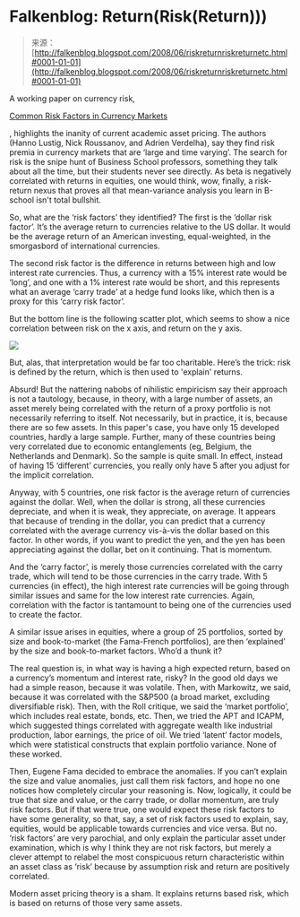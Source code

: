 <!--yml
category: 未分类
date: 2024-05-12 23:16:34
-->

# Falkenblog: Return(Risk(Return)))

> 来源：[http://falkenblog.blogspot.com/2008/06/riskreturnriskreturnetc.html#0001-01-01](http://falkenblog.blogspot.com/2008/06/riskreturnriskreturnetc.html#0001-01-01)

A working paper on currency risk,

[Common Risk Factors in Currency Markets](http://papers.ssrn.com/sol3/papers.cfm?abstract_id=1139447)

, highlights the inanity of current academic asset pricing. The authors (Hanno Lustig, Nick Roussanov, and Adrien Verdelha), say they find risk premia in currency markets that are ‘large and time varying’. The search for risk is the snipe hunt of Business School professors, something they talk about all the time, but their students never see directly. As beta is negatively correlated with returns in equities, one would think, wow, finally, a risk-return nexus that proves all that mean-variance analysis you learn in B-school isn't total bullshit.

So, what are the ‘risk factors’ they identified? The first is the ‘dollar risk factor’. It’s the average return to currencies relative to the US dollar. It would be the average return of an American investing, equal-weighted, in the smorgasbord of international currencies.

The second risk factor is the difference in returns between high and low interest rate currencies. Thus, a currency with a 15% interest rate would be ‘long’, and one with a 1% interest rate would be short, and this represents what an average ‘carry trade’ at a hedge fund looks like, which then is a proxy for this ‘carry risk factor’.

But the bottom line is the following scatter plot, which seems to show a nice correlation between risk on the x axis, and return on the y axis.

[![](img/8377d639c1cd53efd3bc80691751547e.png)](https://blogger.googleusercontent.com/img/b/R29vZ2xl/AVvXsEjdvb8hoAkpb-1PK3Xp_S2PwSmlGql45UC9fe9msPhsUTpnGo7VEBqENSF3qz1RtgJS98dc4hjH05y45xtOPIhtEYEWk21W0zn5_hVWSyFX1u4mJ2u2hMVcXJ-Wv0XsTPNkzKnlpw/s1600-h/retrisk.png)

But, alas, that interpretation would be far too charitable. Here’s the trick: risk is defined by the return, which is then used to 'explain' returns.

Absurd! But the nattering nabobs of nihilistic empiricism say their approach is not a tautology, because, in theory, with a large number of assets, an asset merely being correlated with the return of a proxy portfolio is not necessarily referring to itself. Not necessarily, but in practice, it is, because there are so few assets. In this paper's case, you have only 15 developed countries, hardly a large sample. Further, many of these countries being very correlated due to economic entanglements (eg, Belgium, the Netherlands and Denmark). So the sample is quite small. In effect, instead of having 15 ‘different’ currencies, you really only have 5 after you adjust for the implicit correlation.

Anyway, with 5 countries, one risk factor is the average return of currencies against the dollar. Well, when the dollar is strong, all these currencies depreciate, and when it is weak, they appreciate, on average. It appears that because of trending in the dollar, you can predict that a currency correlated with the average currency vis-à-vis the dollar based on this factor. In other words, if you want to predict the yen, and the yen has been appreciating against the dollar, bet on it continuing. That is momentum.

And the ‘carry factor’, is merely those currencies correlated with the carry trade, which will tend to be those currencies in the carry trade. With 5 currencies (in effect), the high interest rate currencies will be going through similar issues and same for the low interest rate currencies. Again, correlation with the factor is tantamount to being one of the currencies used to create the factor.

A similar issue arises in equities, where a group of 25 portfolios, sorted by size and book-to-market (the Fama-French portfolios), are then ‘explained’ by the size and book-to-market factors. Who’d a thunk it?

The real question is, in what way is having a high expected return, based on a currency’s momentum and interest rate, risky? In the good old days we had a simple reason, because it was volatile. Then, with Markowitz, we said, because it was correlated with the S&P500 (a broad market, excluding diversifiable risk). Then, with the Roll critique, we said the ‘market portfolio’, which includes real estate, bonds, etc. Then, we tried the APT and ICAPM, which suggested things correlated with aggregate wealth like industrial production, labor earnings, the price of oil. We tried ‘latent’ factor models, which were statistical constructs that explain portfolio variance. None of these worked.

Then, Eugene Fama decided to embrace the anomalies. If you can’t explain the size and value anomalies, just call them risk factors, and hope no one notices how completely circular your reasoning is. Now, logically, it could be true that size and value, or the carry trade, or dollar momentum, are truly risk factors. But if that were true, one would expect these risk factors to have some generality, so that, say, a set of risk factors used to explain, say, equities, would be applicable towards currencies and vice versa. But no. ‘risk factors’ are very parochial, and only explain the particular asset under examination, which is why I think they are not risk factors, but merely a clever attempt to relabel the most conspicuous return characteristic within an asset class as ‘risk’ because by assumption risk and return are positively correlated.

Modern asset pricing theory is a sham. It explains returns based risk, which is based on returns of those very same assets.